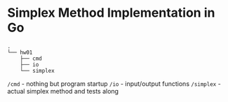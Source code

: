 # Simplex Method Implementation in Go

```
.
└── hw01
    ├── cmd
    ├── io
    └── simplex
```

`/cmd` - nothing but program startup
`/io` - input/output functions
`/simplex` - actual simplex method and tests along